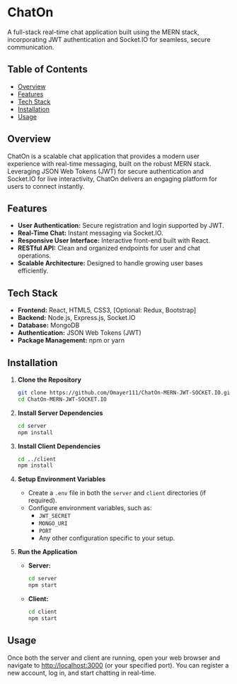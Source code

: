 # ChatOn 

A full-stack real-time chat application built using the MERN stack, incorporating JWT authentication and Socket.IO for seamless, secure communication.

## Table of Contents
- [Overview](#overview)
- [Features](#features)
- [Tech Stack](#tech-stack)
- [Installation](#installation)
- [Usage](#usage)


## Overview
ChatOn is a scalable chat application that provides a modern user experience with real-time messaging, built on the robust MERN stack. Leveraging JSON Web Tokens (JWT) for secure authentication and Socket.IO for live interactivity, ChatOn delivers an engaging platform for users to connect instantly.

## Features
- **User Authentication:** Secure registration and login supported by JWT.
- **Real-Time Chat:** Instant messaging via Socket.IO.
- **Responsive User Interface:** Interactive front-end built with React.
- **RESTful API:** Clean and organized endpoints for user and chat operations.
- **Scalable Architecture:** Designed to handle growing user bases efficiently.

## Tech Stack
- **Frontend:** React, HTML5, CSS3, [Optional: Redux, Bootstrap]
- **Backend:** Node.js, Express.js, Socket.IO
- **Database:** MongoDB
- **Authentication:** JSON Web Tokens (JWT)
- **Package Management:** npm or yarn

## Installation

1. **Clone the Repository**
   ```bash
   git clone https://github.com/Omayer111/ChatOn-MERN-JWT-SOCKET.IO.git
   cd ChatOn-MERN-JWT-SOCKET.IO
   ```

2. **Install Server Dependencies**
   ```bash
   cd server
   npm install
   ```

3. **Install Client Dependencies**
   ```bash
   cd ../client
   npm install
   ```

4. **Setup Environment Variables**
   - Create a `.env` file in both the `server` and `client` directories (if required).
   - Configure environment variables, such as:
     - `JWT_SECRET`
     - `MONGO_URI`
     - `PORT`
     - Any other configuration specific to your setup.

5. **Run the Application**
   - **Server:**
     ```bash
     cd server
     npm start
     ```
   - **Client:**
     ```bash
     cd client
     npm start
     ```

## Usage
Once both the server and client are running, open your web browser and navigate to [http://localhost:3000](http://localhost:3000) (or your specified port). You can register a new account, log in, and start chatting in real-time.

